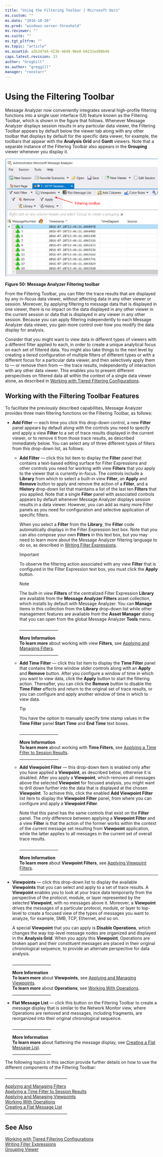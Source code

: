 ```yaml
---
title: "Using the Filtering Toolbar | Microsoft Docs"
ms.custom: ""
ms.date: "2016-10-26"
ms.prod: "windows-server-threshold"
ms.reviewer: ""
ms.suite: ""
ms.tgt_pltfrm: ""
ms.topic: "article"
ms.assetid: a3b347d4-423b-4649-96e0-b6231ed98b48
caps.latest.revision: 33
author: "GregGill"
ms.author: "greggill"
manager: "ronstarr"
---
```

# Using the Filtering Toolbar
Message Analyzer now conveniently integrates several high-profile filtering functions into a single user interface (UI) feature known as the Filtering Toolbar, which is shown in the figure that follows. Whenever Message Analyzer displays session results in any particular data viewer, the Filtering Toolbar appears by default below the viewer tab along with any other toolbar that displays by default for the specific data viewer, for example, the toolbars that appear with the **Analysis Grid** and **Gantt** viewers.  Note that a separate instance of the Filtering Toolbar also appears in the **Grouping** viewer whenever you display it.  
  
 ![Message Analyzer Filtering toolbar](media/fig50-message-analyzer-filtering-toolbar.png "Fig50-Message Analyzer Filtering Toolbar")  
  
 **Figure 50:  Message Analyzer Filtering toolbar**  
  
 From the Filtering Toolbar, you can filter the trace results that are displayed by any in-focus data viewer, without affecting data in any other viewer or session. Moreover, by applying filtering to message data that is displayed  in one viewer, there is no impact on the data displayed in any other viewer in the current session or data that is displayed in any viewer in any other session. Because you can apply filtering independently to each Message Analyzer data viewer, you gain more control over how you modify the data display for analysis.  
  
 Consider that you might want to view data in different types of viewers with a different filter applied to each, in order to create a unique analytical focus on each set of filtered data.  You might also take things to the next level by creating a *tiered* configuration of multiple filters of different types or with a different focus for a particular data viewer, and then selectively apply them to — or remove them from — the  trace results, independently of interaction with any other data viewer. This enables you to present different perspectives on filtered data all within the context of a single data viewer alone, as described in [Working with Tiered Filtering Configurations](applying-and-managing-filters.md#BKMK_WorkWithTieredFiltering).  
  
## Working with the Filtering Toolbar Features  
 To facilitate the previously described capabilities, Message Analyzer provides three main  filtering functions on the Filtering Toolbar, as follows:  
  
-   **Add Filter** — each time you click this drop-down control, a new **Filter** panel appears by default along with the controls you need to specify and apply a view **Filter** to a set of trace results displayed in the current viewer, or to remove it from those trace results, as described immediately below. You can select any of three different types of filters from this drop-down list, as follows:  
  
    -   **Add Filter** — click this list item to display the **Filter** panel that contains a text-based editing surface for Filter Expressions and other controls you need for working with view  **Filters** that you apply to the viewer that is currently in-focus. The controls include a **Library** from which to select a built-in view **Filter**, an **Apply** and **Remove** button to apply and remove the  action of a **Filter**, and  a **History** drop-down list that maintains a list of the last ten **Filters** that you applied. Note that a single **Filter** panel with associated controls appears by default whenever Message Analyzer displays session results in a data viewer. However, you can add as many more Filter panels as you need for configuration and selective application of specific filters.  
  
         When you select a **Filter** from the **Library**, the **Filter** code automatically displays in the Filter Expression text box. Note that you can also compose your own **Filters** in this text box, but you may need to learn more about the Message Analyzer filtering language to do so, as described in [Writing Filter Expressions](writing-filter-expressions.md).  
  
        > [!IMPORTANT]
        >  To observe the filtering action associated with any view **Filter** that is configured in the Filter Expression text box, you must click the **Apply** button.  
  
        > [!NOTE]
        >  The built-in view **Filters** of the centralized Filter Expression **Library** are available from the **Message Analyzer Filters** asset collection, which installs by default with Message Analyzer. You can **Manage** items in this collection from the **Library** drop-down list while other management features are available from the **Asset Manager** dialog that you can open from the global Message Analyzer **Tools** menu.  
  
         ___________________\_  
  
         **More Information**   
         **To learn more** about working with view **Filters**, see [Applying and Managing Filters](applying-and-managing-filters.md).  
        ___________________\_  
  
    -   **Add Time Filter** — click this list item to display the **Time Filter** panel that contains the time window slider controls along with an **Apply** and **Remove** button. After you configure a window of time in which you want to view data, click the **Apply** button to start the filtering action. Thereafter, you can click the **Remove** button to disable the **Time Filter** effects and return to the original set of trace results, or you can configure and apply another window of time in which to view data.  
  
        > [!TIP]
        >  You have the option to manually specify time stamp values in the **Time Filter** panel **Start Time** and **End Time** text boxes.  
  
         ___________________\_  
  
         **More Information**   
         **To learn more** about working with **Time Filters**, see [Applying a Time Filter to Session Results](applying-a-time-filter-to-session-results.md).  
        ___________________\_  
  
    -   **Add Viewpoint Filter** — this drop-down item is enabled only after you have applied a **Viewpoint**, as described below, otherwise it is disabled. After you apply a **Viewpoint**, which removes all messages above the selected **Viewpoint** for focused analysis, you might want to drill down further into the data that is displayed at the chosen **Viewpoint**. To achieve this, click the enabled **Add Viewpoint Filter** list item to display the **Viewpoint Filter** panel, from where you can configure and apply a **Viewpoint Filter**.  
  
         Note that this panel has the same controls that exist on the **Filter** panel. The only difference between applying a **Viewpoint Filter** and a view **Filter** is that the action of the former works within the context of the current message set resulting from **Viewpoint** application, while the latter applies to all messages in the current set of overall trace results.  
  
         ___________________\_  
  
         **More Information**   
         **To learn more** about **Viewpoint Filters**, see [Applying Viewpoint Filters](applying-and-managing-viewpoints.md#BKMK_ApplyingViewpointFilter).  
        ____________________  
  
-   **Viewpoints** — click this drop-down list to display the available **Viewpoints** that you can select and apply to a set of trace results. A **Viewpoint** enables you to look at your trace data temporarily from the perspective of the protocol, module, or layer represented by the selected **Viewpoint**,  with no messages above it. Moreover, a **Viewpoint** drives the messages of a particular protocol, module, or layer to top-level to create a focused view of the types of messages you want to analyze, for example, SMB, TCP,  Ethernet, and so on.  
  
     A special **Viewpoint** that you can apply is **Disable Operations**, which  changes the way top-level message nodes are organized and displayed in the **Analysis Grid**. When you apply this  **Viewpoint**,  Operations are broken apart and their constituent messages are placed in their original chronological sequence, to provide an alternate perspective for data analysis.  
  
     ___________________\_  
  
     **More Information**   
     **To learn more** about **Viewpoints**, see [Applying and Managing Viewpoints](applying-and-managing-viewpoints.md).  
    **To learn more** about **Operations**, see [Working With Operations](working-with-operations.md).   
    ___________________\_  
  
-   **Flat Message List** — click this button on the Filtering Toolbar to create a message display that is similar to the Network Monitor view, where Operations are removed and messages, including fragments, are reorganized into their original chronological sequence.  
  
     ___________________\_  
  
     **More Information**   
     **To learn more** about flattening the message display, see [Creating a Flat Message List](creating-a-flat-message-list.md).   
    ___________________\_  
  
 The following topics in this section provide further details on how to use the different components of the Filtering Toolbar:  
  
 _______________________________\_  
  
 [Applying and Managing Filters](applying-and-managing-filters.md)   
 [Applying a Time Filter to Session Results](applying-a-time-filter-to-session-results.md)   
 [Applying and Managing Viewpoints](applying-and-managing-viewpoints.md)   
 [Working With Operations](working-with-operations.md)   
 [Creating a Flat Message List](creating-a-flat-message-list.md)   
_______________________________\_  
  
## See Also  
 [Working with Tiered Filtering Configurations](applying-and-managing-filters.md#BKMK_WorkWithTieredFiltering)   
 [Writing Filter Expressions](writing-filter-expressions.md)   
 [Grouping Viewer](grouping-viewer.md)